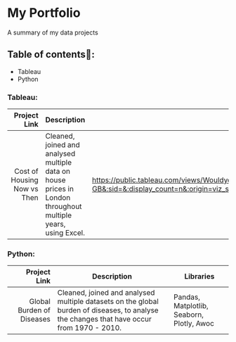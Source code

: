# My Portfolio
A summary of my data projects
## Table of contents📖: 
- Tableau
- Python
### Tableau:
|      Project  Link                   |  Description     |  Dashboard  Link    |
|-------------------------------------:|------------------|---------------------|
|  Cost of Housing Now vs Then         |  Cleaned, joined and analysed multiple data on house prices in London throughout multiple years, using Excel.  |   https://public.tableau.com/views/Wouldyouneedtotimetraveltobuyahouse/Aretheglorydaysforhousehuntingbehindus?:language=en-GB&:sid=&:display_count=n&:origin=viz_share_link  |
### Python:
|  Project  Link  |  Description   |  Libraries   |
|----------------:|----------------|--------------|
|  Global Burden of Diseases  | Cleaned, joined and analysed multiple datasets on the global burden of diseases, to analyse the changes that have occur from 1970 - 2010. |Pandas, Matplotlib, Seaborn, Plotly, Awoc|
